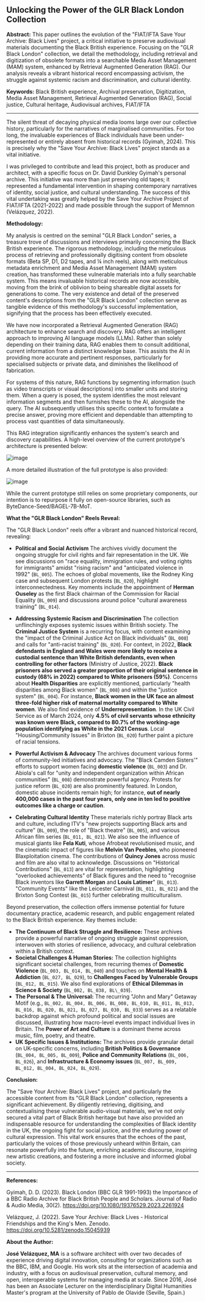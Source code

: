 ## Unlocking the Power of the GLR Black London Collection

**Abstract:** This paper outlines the evolution of the "FIAT/IFTA Save Your Archive: Black Lives" project, a critical initiative to preserve audiovisual materials documenting the Black British experience. Focusing on the "GLR Black London" collection, we detail the methodology, including retrieval and digitization of obsolete formats into a searchable Media Asset Management (MAM) system, enhanced by Retrieval Augmented Generation (RAG). Our analysis reveals a vibrant historical record encompassing activism, the struggle against systemic racism and discrimination, and cultural identity. 

**Keywords:** Black British experience, Archival preservation, Digitization, Media Asset Management, Retrieval Augmented Generation (RAG), Social justice, Cultural heritage, Audiovisual archives, FIAT/IFTA

___

The silent threat of decaying physical media looms large over our collective history, particularly for the narratives of marginalised communities. For too long, the invaluable experiences of Black individuals have been under-represented or entirely absent from historical records (Gyimah, 2024). This is precisely why the "Save Your Archive: Black Lives" project stands as a vital initiative.

I was privileged to contribute and lead this project, both as producer and architect, with a specific focus on Dr. David Dunkley Gyimah's personal archive. This initiative was more than just preserving old tapes; it represented a fundamental intervention in shaping contemporary narratives of identity, social justice, and cultural understanding. The success of this vital undertaking was greatly helped by the Save Your Archive Project of FIAT/IFTA (2021-2022) and made possible through the support of Memnon (Velázquez, 2022).

**Methodology:**

My analysis is centred on the seminal "GLR Black London" series, a treasure trove of discussions and interviews primarily concerning the Black British experience. The rigorous methodology, including the meticulous process of retrieving and professionally digitising content from obsolete formats (Beta SP, D1, D2 tapes, and ¼ inch reels), along with meticulous metadata enrichment and Media Asset Management (MAM) system creation, has transformed these vulnerable materials into a fully searchable system. This means invaluable historical records are now accessible, moving from the brink of oblivion to being shareable digital assets for generations to come. The very existence and detail of the preserved content's descriptions from the "GLR Black London" collection serve as tangible evidence of this methodology's successful implementation, signifying that the process has been effectively executed.

We have now incorporated a Retrieval Augmented Generation (RAG) architecture to enhance search and discovery. RAG offers an intelligent approach to improving AI language models (LLMs). Rather than solely depending on their training data, RAG enables them to consult additional, current information from a distinct knowledge base. This assists the AI in providing more accurate and pertinent responses, particularly for specialised subjects or private data, and diminishes the likelihood of fabrication.

For systems of this nature, RAG functions by segmenting information (such as video transcripts or visual descriptions) into smaller units and storing them. When a query is posed, the system identifies the most relevant information segments and then furnishes these to the AI, alongside the query. The AI subsequently utilises this specific context to formulate a precise answer, proving more efficient and dependable than attempting to process vast quantities of data simultaneously.

This RAG integration significantly enhances the system's search and discovery capabilities. A high-level overview of the current prototype's architecture is presented below:

![image](https://github.com/user-attachments/assets/dae04da8-625a-49b7-a9f3-8a52416d6af1)

A more detailed illustration of the full prototype is also provided:

![image](https://github.com/user-attachments/assets/c8d89373-252d-4e4c-8c1f-fde0a876b69d)

While the current prototype still relies on some proprietary components, our intention is to repurpose it fully on open-source libraries, such as ByteDance-Seed/BAGEL-7B-MoT.

**What the "GLR Black London" Reels Reveal:**

The "GLR Black London" reels offer a vibrant and nuanced historical record, revealing:

* **Political and Social Activism**
    The archives vividly document the ongoing struggle for civil rights and fair representation in the UK. We see discussions on "race equality, immigration rules, and voting rights for immigrants" amidst "rising racism" and "anticipated violence in 1992" (`BL_005`). The echoes of global movements, like the Rodney King case and subsequent London protests (`BL_020`), highlight interconnectedness. Key moments include the appointment of **Herman Ouseley** as the first Black chairman of the Commission for Racial Equality (`BL_009`) and discussions around police "cultural awareness training" (`BL_014`).

* **Addressing Systemic Racism and Discrimination**
    The collection unflinchingly exposes systemic issues within British society. The **Criminal Justice System** is a recurring focus, with content examining the "impact of the Criminal Justice Act on Black individuals" (`BL_008`) and calls for "anti-racist training" (`BL_020`). For context, in 2022, **Black defendants in England and Wales were more likely to receive a custodial sentence than White British defendants, even when controlling for other factors** (Ministry of Justice, 2022). **Black prisoners also served a greater proportion of their original sentence in custody (68% in 2022) compared to White prisoners (59%)**. Concerns about **Health Disparities** are explicitly mentioned, particularly "health disparities among Black women" (`BL_008`) and within the "justice system" (`BL_004`). For instance, **Black women in the UK face an almost three-fold higher risk of maternal mortality compared to White women**. We also find evidence of **Underrepresentation**. In the UK Civil Service as of March 2024, only **4.5% of civil servants whose ethnicity was known were Black, compared to 80.7% of the working-age population identifying as White in the 2021 Census**. Local "Housing/Community Issues" in Brixton (`BL_020`) further paint a picture of racial tensions.

* **Powerful Activism & Advocacy**
    The archives document various forms of community-led initiatives and advocacy. The "Black Camden Sisters'" efforts to support women facing **domestic violence** (`BL_003`) and Dr. Abiola's call for "unity and independent organization within African communities" (`BL_008`) demonstrate powerful agency. Protests for justice reform (`BL_020`) are also prominently featured. In London, domestic abuse incidents remain high; for instance, **out of nearly 400,000 cases in the past four years, only one in ten led to positive outcomes like a charge or caution**.

* **Celebrating Cultural Identity**
    These materials richly portray Black arts and culture, including ITV's "new projects supporting Black arts and culture" (`BL_009`), the role of "Black theatre" (`BL_005`), and various African film series (`BL_011, BL_021`). We also see the influence of musical giants like **Fela Kuti**, whose Afrobeat revolutionised music, and the cinematic impact of figures like **Melvin Van Peebles**, who pioneered Blaxploitation cinema. The contributions of **Quincy Jones** across music and film are also vital to acknowledge. Discussions on "Historical Contributions" (`BL_013`) are vital for representation, highlighting "overlooked achievements" of Black figures and the need to "recognise Black inventors like **Garrett Morgan** and **Louis Latimer**" (`BL_013`). "Community Events" like the Leicester Carnival (`BL_011, BL_021`) and the Brixton Song Contest (`BL_015`) further celebrating multiculturalism.

Beyond preservation, the collection offers immense potential for future documentary practice, academic research, and public engagement related to the Black British experience. Key themes include:

* **The Continuum of Black Struggle and Resilience:** These archives provide a powerful narrative of ongoing struggle against oppression, interwoven with stories of resilience, advocacy, and cultural celebration within a British context.
* **Societal Challenges & Human Stories:** The collection highlights significant societal challenges, from recurring themes of **Domestic Violence** (`BL_003, BL_014, BL_040`) and touches on **Mental Health & Addiction** (`BL_027, BL_029`), to **Challenges Faced by Vulnerable Groups** (`BL_012, BL_015`). We also find explorations of **Ethical Dilemmas in Science & Society** (`BL_002, BL_038, BL\_039`).
* **The Personal & The Universal:** The recurring "John and Mary" Getaway Motif (e.g., `BL_002, BL_004, BL_006, BL_008, BL_010, BL_011, BL_013, BL_016, BL_020, BL_021, BL_027, BL_030, BL_033`) serves as a relatable backdrop against which profound political and social issues are discussed, illustrating how macro-level events impact individual lives in Britain. The **Power of Art and Culture** is a dominant theme across music, film, poetry, and theatre.
* **UK Specific Issues & Institutions:** The archives provide granular detail on UK-specific concerns, including **British Politics & Governance** (`BL_004, BL_005, BL_009`), **Police and Community Relations** (`BL_006, BL_026`), and **Infrastructure & Economy issues** (`BL_007, BL_009, BL_012, BL_004, BL_024, BL_029`).


**Conclusion:**

The "Save Your Archive: Black Lives" project, and particularly the accessible content from its "GLR Black London" collection, represents a significant achievement. By diligently retrieving, digitising, and contextualising these vulnerable audio-visual materials, we've not only secured a vital part of Black British heritage but have also provided an indispensable resource for understanding the complexities of Black identity in the UK, the ongoing fight for social justice, and the enduring power of cultural expression. This vital work ensures that the echoes of the past, particularly the voices of those previously unheard within Britain, can resonate powerfully into the future, enriching academic discourse, inspiring new artistic creations, and fostering a more inclusive and informed global society.

---
**References:**

Gyimah, D. D. (2023). Black London (BBC GLR 1991-1993) the Importance of a BBC Radio Archive for Black British People and Scholars. Journal of Radio & Audio Media, 30(2). https://doi.org/10.1080/19376529.2023.2261924

Velázquez, J. (2022). Save Your Archive: Black Lives - Historical Friendships and the King's Men. Zenodo. https://doi.org/10.5281/zenodo.15045939

**About the Author:**

**José Velázquez, MA** is a software architect with over two decades of experience driving digital innovation, consulting for organizations such as the BBC, IBM, and Google. His work sits at the intersection of academia and industry, with a focus on audiovisual preservation, cultural memory, and open, interoperable systems for managing media at scale. Since 2016, José has been an Associate Lecturer on the interdisciplinary Digital Humanities Master's program at the University of Pablo de Olavide (Seville, Spain.)


